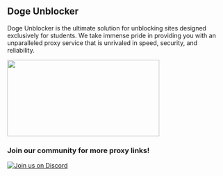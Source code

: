 <h2>Doge Unblocker</h2>
<p>Doge Unblocker is the ultimate solution for unblocking sites designed exclusively for students. We take immense pride in providing you with an unparalleled proxy service that is unrivaled in speed, security, and reliability.</p>
<a href="https://github.com/dogeproxy/doge-unblocker"><img src="https://opengraph.githubassets.com/6be262a551318cf3de49f1cba8415c068db4febbacac8803cc91fdc0b2144b20/dogeproxy/doge-unblocker?width=221&height=36" width="350" height="176"></a>
<h3>Join our community for more proxy links!</h3>

[![Join us on Discord](https://invidget.switchblade.xyz/sWPHCdxCPU?theme=dark)](https://discord.gg/sWPHCdxCPU)
